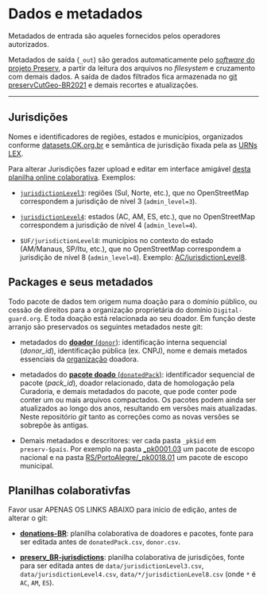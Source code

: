 # Dados e metadados

Metadados de entrada são aqueles fornecidos pelos operadores autorizados.

Metadados de saída (`_out`) são gerados automaticamente pelo [*software* do projeto Preserv](http://git.digital-guard.org/preserv), a partir da leitura dos arquivos no *filesystem* e cruzamento com demais dados. A saída de dados filtrados fica armazenada no [git preservCutGeo-BR2021](https://github.com/digital-guard/preservCutGeo-BR2021) e demais recortes e atualizações.

-----

## Jurisdições

Nomes e identificadores de regiões, estados e municípios, organizados conforme [datasets.OK.org.br](http://datasets.OK.org.br) e semântica de jurisdição fixada pela as [URNs LEX](https://en.wikipedia.org/wiki/Lex_(URN)).

Para alterar Jurisdições fazer upload e editar em interface amigável [desta planilha online colaborativa](https://docs.google.com/spreadsheets/d/1xibgSNwdbBbTS1Uv1eFfP_lWpiXYvGnhHBEP_bAPYwk/). Exemplos:

* [`jurisdictionLevel3`](jurisdictionLevel3.csv): regiões (Sul, Norte, etc.), que no OpenStreetMap correspondem a jurisdição de nível 3 (`admin_level=3`).

* [`jurisdictionLevel4`](jurisdictionLevel4.csv): estados (AC, AM, ES, etc.), que no OpenStreetMap correspondem a jurisdição de nível 4 (`admin_level=4`).

* `$UF/jurisdictionLevel8`: municípios no contexto do estado (AM/Manaus, SP/Itu, etc.), que no OpenStreetMap correspondem a jurisdição de nível 8 (`admin_level=8`). Exemplo: [AC/jurisdictionLevel8](AC/jurisdictionLevel8.csv).

## Packages e seus metadados

Todo pacote de dados tem origem numa doação para o domínio público, ou cessão de direitos para a organização proprietária do domínio `Digital-guard.org`. E toda doação está relacionada ao seu doador. Em função deste arranjo são preservados os seguintes metadados neste git:

* metadados do [**doador** (`donor`)](donor.csv): identificação interna sequencial (_donor_id_), identificação pública (ex. CNPJ), nome e demais metados essenciais da [organização](https://schema.org/Organization) doadora.

* metadados do [**pacote doado** (`donatedPack`)](donatedPack.csv): identificador sequencial de pacote (_pack_id_), doador relacionado, data de homologação pela Curadoria, e demais metadados do pacote, que pode conter pode conter um ou mais arquivos compactados. Os pacotes podem ainda ser atualizados ao longo dos anos, resultando em versões mais atualizadas.  Neste repositório *git* tanto as correções como as novas versões se sobrepõe às antigas.

* Demais metadados e descritores: ver cada pasta `_pk$id` em `preserv-$país`. Por exemplo na pasta [_pk0001.03](_pk0001.03) um pacote de escopo nacional e na pasta [RS/PortoAlegre/_pk0018.01](RS/PortoAlegre/_pk0018.01) um pacote de escopo municipal.

## Planilhas colaborativfas

Favor usar APENAS OS LINKS ABAIXO para inicio de edição, antes de alterar o git:

* [**donations-BR**](https://docs.google.com/spreadsheets/d/1-FQjjhHjJnAOxSWYEdFU_RePxAJDsJCnLviOyDo3QMM/): planilha colaborativa de doadores e pacotes, fonte para ser editada antes de `donatedPack.csv`, `donor.csv`.

* [**preserv_BR-jurisdictions**](https://docs.google.com/spreadsheets/d/1xibgSNwdbBbTS1Uv1eFfP_lWpiXYvGnhHBEP_bAPYwk/): planilha colaborativa de jurisdições,  fonte para ser editada antes de `data/jurisdictionLevel3.csv`, `data/jurisdictionLevel4.csv`, `data/*/jurisdictionLevel8.csv` (onde `*` é `AC`, `AM`, `ES`).
